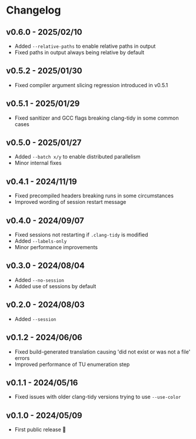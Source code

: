 # Changelog

## v0.6.0 - 2025/02/10

- Added `--relative-paths` to enable relative paths in output
- Fixed paths in output always being relative by default

## v0.5.2 - 2025/01/30

- Fixed compiler argument slicing regression introduced in v0.5.1

## v0.5.1 - 2025/01/29

- Fixed sanitizer and GCC flags breaking clang-tidy in some common cases

## v0.5.0 - 2025/01/27

- Added `--batch x/y` to enable distributed parallelism
- Minor internal fixes

## v0.4.1 - 2024/11/19

- Fixed precompiled headers breaking runs in some circumstances
- Improved wording of session restart message

## v0.4.0 - 2024/09/07

- Fixed sessions not restarting if `.clang-tidy` is modified
- Added `--labels-only`
- Minor performance improvements

## v0.3.0 - 2024/08/04

- Added `--no-session`
- Added use of sessions by default

## v0.2.0 - 2024/08/03

- Added `--session`

## v0.1.2 - 2024/06/06

- Fixed build-generated translation causing 'did not exist or was not a file' errors
- Improved performance of TU enumeration step

## v0.1.1 - 2024/05/16

- Fixed issues with older clang-tidy versions trying to use `--use-color`

## v0.1.0 - 2024/05/09

- First public release 🎉&#xFE0F;
